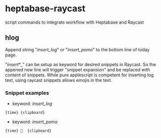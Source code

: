 # heptabase-raycast
script commands to integrate workflow with Heptabase and Raycast

## hlog

Append string "_insert_log_" or "_insert_pomo_" to the bottom line of today page.

"_insert_*_" can be setup as keyword for desired snippets in Raycast. So the appened new line will trigger "snippet expansion" and be replaced with content of snippets. While pure applescript is competent for inserting log text, using raycast snippets allows emojis in the text.

### Snippet examples
- keyword: _insert_log_

```
{time} {clipboard}
```

- keyword: _insert_pomo_

```
{time} 🍅  {clipboard}
```
